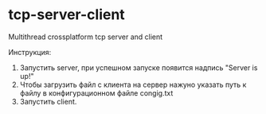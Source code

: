 # tcp-server-client
Multithread crossplatform tcp server and client

Инструкция:
1. Запустить server, при успешном запуске появится надпись "Server is up!"
2. Чтобы загрузить файл с клиента на сервер нажуно указать путь к файлу в конфигурационном файле congig.txt
3. Запустить client.
